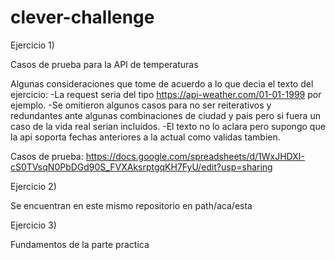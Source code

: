 # clever-challenge

Ejercicio 1)

Casos de prueba para la API de temperaturas

Algunas consideraciones que tome de acuerdo a lo que decia el texto del ejercicio:
  -La request seria del tipo https://api-weather.com/01-01-1999 por ejemplo.
  -Se omitieron algunos casos para no ser reiterativos y redundantes ante algunas combinaciones de ciudad y pais pero si fuera un caso de la vida real serian     incluidos.
  -El texto no lo aclara pero supongo que la api soporta fechas anteriores a la actual como validas tambien.

Casos de prueba: https://docs.google.com/spreadsheets/d/1WxJHDXI-cS0TVsqN0PbDGd90S_FVXAksrptgqKH7FyU/edit?usp=sharing


Ejercicio 2)

Se encuentran en este mismo repositorio en path/aca/esta


Ejercicio 3)

Fundamentos de la parte practica
